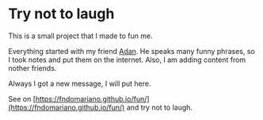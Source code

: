 # Try not to laugh

This is a small project that I made to fun me. 

Everything started with my friend [Adan](https://github.com/adanfm). He speaks many funny phrases, so I took notes and put them on the internet. Also, I am adding content from nother friends.

Always I got a new message, I will put here.

See on [https://fndomariano.github.io/fun/](https://fndomariano.github.io/fun/) and try not to laugh.
